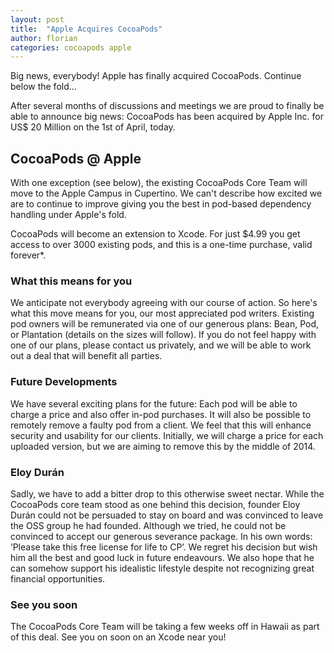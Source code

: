 ```yaml
---
layout: post
title:  "Apple Acquires CocoaPods"
author: florian
categories: cocoapods apple
---
```


Big news, everybody! Apple has finally acquired CocoaPods. Continue below the fold…

<!-- more -->

After several months of discussions and meetings we are proud to finally be able to announce big news:
CocoaPods has been acquired by Apple Inc. for US$ 20 Million on the 1st of April, today.

## CocoaPods @ Apple

With one exception (see below), the existing CocoaPods Core Team will move to the Apple Campus in Cupertino.
We can't describe how excited we are to continue to improve giving you the best in pod-based dependency handling under Apple's fold.

CocoaPods will become an extension to Xcode.
For just $4.99 you get access to over 3000 existing pods, and this is a one-time purchase, valid forever*.

### What this means for you

We anticipate not everybody agreeing with our course of action.
So here's what this move means for you, our most appreciated pod writers.
Existing pod owners will be remunerated via one of our generous plans: Bean, Pod, or Plantation (details on the sizes will follow).
If you do not feel happy with one of our plans, please contact us privately, and we will be able to work out a deal that will benefit all parties.

### Future Developments

We have several exciting plans for the future:
Each pod will be able to charge a price and also offer in-pod purchases.
It will also be possible to remotely remove a faulty pod from a client.
We feel that this will enhance security and usability for our clients.
Initially, we will charge a price for each uploaded version, but we are aiming to remove this by the middle of 2014.

### Eloy Durán

Sadly, we have to add a bitter drop to this otherwise sweet nectar.
While the CocoaPods core team stood as one behind this decision, founder Eloy Durán could not be persuaded to stay on board and was convinced to leave the OSS group he had founded.
Although we tried, he could not be convinced to accept our generous severance package.
In his own words: ‘Please take this free license for life to CP’.
We regret his decision but wish him all the best and good luck in future endeavours.
We also hope that he can somehow support his idealistic lifestyle despite not recognizing great financial opportunities.

### See you soon

The CocoaPods Core Team will be taking a few weeks off in Hawaii as part of this deal.
See you on soon on an Xcode near you!